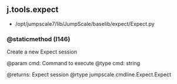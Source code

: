 ## j.tools.expect

- /opt/jumpscale7/lib/JumpScale/baselib/expect/Expect.py

### @staticmethod (l146)

Create a new Expect session

@param cmd: Command to execute
@type cmd: string

@returns: Expect session
@rtype jumpscale.cmdline.Expect.Expect


